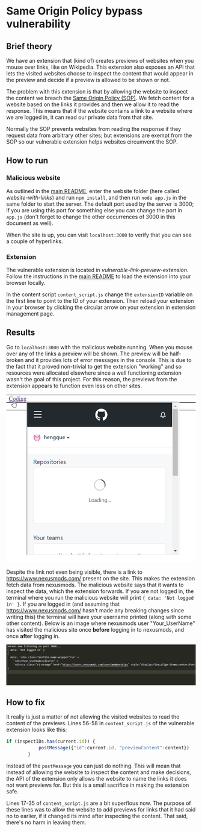 # Same Origin Policy bypass vulnerability

## Brief theory
We have an extension that (kind of) creates previews of websites when you mouse over links, like on Wikipedia. This extension also exposes an API that lets the visited websites choose to inspect the content that would appear in the preview and decide if a preview is allowed to be shown or not.

The problem with this extension is that by allowing the website to inspect the content we breach the [Same Origin Policy (SOP)](https://developer.mozilla.org/en-US/docs/Web/Security/Same-origin_policy). We fetch content for a website based on the links it provides and then we allow it to read the response. This means that if the website contains a link to a website where we are logged in, it can read our private data from that site. 

Normally the SOP prevents websites from reading the response if they request data from arbitrary other sites; but extensions are exempt from the SOP so our vulnerable extension helps websites circumvent the SOP. 

## How to run

### Malicious website
As outlined in the [main README](../README.md), enter the website folder (here called 
*website-with-links*) and run `npm install`, and then run `node app.js` in the same folder to start the server. The default port used by the server is 3000; if you are using this port for something else you can change the port in `app.js` (don't forget to change the other occurrences of 3000 in this document as well).

When the site is up, you can visit `localhost:3000` to verify that you can see a couple of hyperlinks.  

### Extension
The vulnerable extension is located in *vulnerable-link-preview-extension*. Follow the instructions in the [main README](../README.md) to load the extension into your browser locally. 

In the content script `content_script.js` change the `extensionID` variable on the first line to point to the ID of your extension. Then reload your extension in your browser by clicking the circular arrow on your extension in extension management page.

## Results
Go to `localhost:3000` with the malicious website running. When you mouse over any of the links a preview will be shown. The preview will be half-broken and it provides lots of error messages in the console. This is due to the fact that it proved non-trivial to get the extension "working" and so resources were allocated elsewhere since a well functioning extension wasn't the goal of this project. For this reason, the previews from the extension appears to function even less on other sites.

![GitHub preview](./images/github_preview.png "GitHub preview")

Despite the link not even being visible, there is a link to https://www.nexusmods.com/ present on the site. This makes the extension fetch data from nexusmods. The malicious website says that it wants to inspect the data, which the extension forwards. If you are not logged in, the terminal where you run the malicious website will print `{ data: 'Not logged in' }`. If you are logged in (and assuming that https://www.nexusmods.com/ hasn't made any breaking changes since writing this) the terminal will have your username printed (along with some other content). Below is an image where nexusmods user "Your_UserName" has visited the malicious site once **before** logging in to nexusmods, and once **after** logging in.

![Data steal from nexusmods](./images/data_steal.png "Data steal from nexusmods")

## How to fix
It really is just a matter of not allowing the visited websites to read the content of the previews. Lines 56-58 in `content_script.js` of the vulnerable extension looks like this:
```javascript
if (inspectIDs.has(current.id)) {
			postMessage({"id":current.id, "previewContent":content})
		}
```

Instead of the `postMessage` you can just do nothing. This will mean that instead of allowing the website to inspect the content and make decisions, the API of the extension only allows the website to name the links it does not want previews for. But this is a small sacrifice in making the extension safe.

Lines 17-35 of `content_script.js` are a bit superflous now. The purpose of these lines was to allow the website to add previews for links that it had said no to earlier, if it changed its mind after inspecting the content. That said, there's no harm in leaving them.
